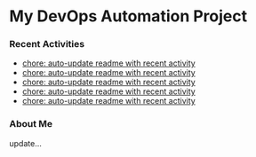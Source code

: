 # My DevOps Automation Project

### Recent Activities
<!-- activity:START -->
- [chore: auto-update readme with recent activity](https://github.com/kaigiii/mybowling-app/commit/86dfa90b10e34400869b0c92dee7fe54c61cf7b9)
- [chore: auto-update readme with recent activity](https://github.com/kaigiii/mybowling-app/commit/bf50f50e21cca49e751bd78ede83496afbaccaea)
- [chore: auto-update readme with recent activity](https://github.com/kaigiii/mybowling-app/commit/8500c155d93781fce9126ab9c930ecba8e450882)
- [chore: auto-update readme with recent activity](https://github.com/kaigiii/mybowling-app/commit/66f4bb50ef50bc3df9238f1c8408533c7c839793)
- [chore: auto-update readme with recent activity](https://github.com/kaigiii/mybowling-app/commit/2b7c3b998e5cb1377e11fde66dc467fcd9475612)
<!-- activity:END -->

### About Me
<!-- MYLINKS:START -->
<!-- MYLINKS:END -->

update...
